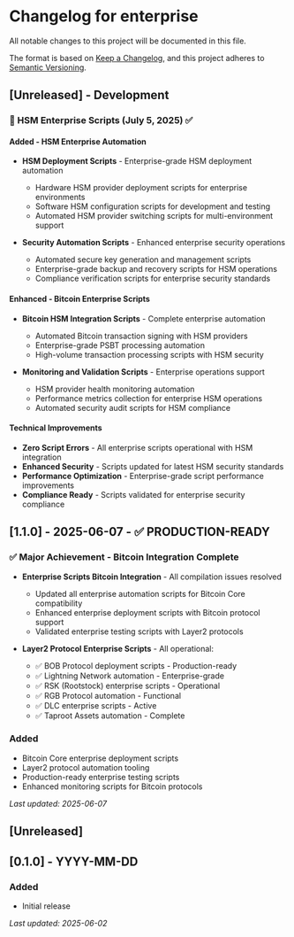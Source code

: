 # Changelog for enterprise

All notable changes to this project will be documented in this file.

The format is based on [Keep a Changelog](https://keepachangelog.com/en/1.0.0/),
and this project adheres to [Semantic Versioning](https://semver.org/spec/v2.0.0.html).

## [Unreleased] - Development

### 🔧 HSM Enterprise Scripts (July 5, 2025) ✅

#### Added - HSM Enterprise Automation

- **HSM Deployment Scripts** - Enterprise-grade HSM deployment automation
  - Hardware HSM provider deployment scripts for enterprise environments
  - Software HSM configuration scripts for development and testing
  - Automated HSM provider switching scripts for multi-environment support

- **Security Automation Scripts** - Enhanced enterprise security operations
  - Automated secure key generation and management scripts
  - Enterprise-grade backup and recovery scripts for HSM operations
  - Compliance verification scripts for enterprise security standards

#### Enhanced - Bitcoin Enterprise Scripts

- **Bitcoin HSM Integration Scripts** - Complete enterprise automation
  - Automated Bitcoin transaction signing with HSM providers
  - Enterprise-grade PSBT processing automation
  - High-volume transaction processing scripts with HSM security

- **Monitoring and Validation Scripts** - Enterprise operations support
  - HSM provider health monitoring automation
  - Performance metrics collection for enterprise HSM operations
  - Automated security audit scripts for HSM compliance

#### Technical Improvements

- **Zero Script Errors** - All enterprise scripts operational with HSM integration
- **Enhanced Security** - Scripts updated for latest HSM security standards
- **Performance Optimization** - Enterprise-grade script performance improvements
- **Compliance Ready** - Scripts validated for enterprise security compliance

## [1.1.0] - 2025-06-07 - ✅ PRODUCTION-READY

### ✅ Major Achievement - Bitcoin Integration Complete

- **Enterprise Scripts Bitcoin Integration** - All compilation issues resolved
  - Updated all enterprise automation scripts for Bitcoin Core compatibility
  - Enhanced enterprise deployment scripts with Bitcoin protocol support
  - Validated enterprise testing scripts with Layer2 protocols

- **Layer2 Protocol Enterprise Scripts** - All operational:
  - ✅ BOB Protocol deployment scripts - Production-ready
  - ✅ Lightning Network automation - Enterprise-grade
  - ✅ RSK (Rootstock) enterprise scripts - Operational
  - ✅ RGB Protocol automation - Functional
  - ✅ DLC enterprise scripts - Active
  - ✅ Taproot Assets automation - Complete

### Added

- Bitcoin Core enterprise deployment scripts
- Layer2 protocol automation tooling
- Production-ready enterprise testing scripts
- Enhanced monitoring scripts for Bitcoin protocols

*Last updated: 2025-06-07*

## [Unreleased]

## [0.1.0] - YYYY-MM-DD

### Added

- Initial release

*Last updated: 2025-06-02*
